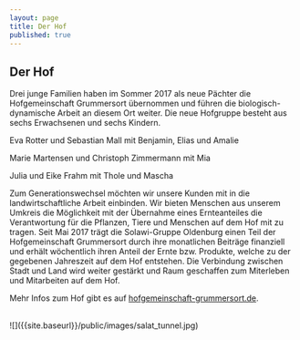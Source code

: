 ```yaml
---
layout: page
title: Der Hof
published: true
---
```




## Der Hof

Drei junge Familien haben im Sommer 2017 als neue Pächter die Hofgemeinschaft Grummersort übernommen und führen die biologisch-dynamische Arbeit an diesem Ort weiter. Die neue Hofgruppe besteht aus sechs Erwachsenen und sechs Kindern.

Eva Rotter und Sebastian Mall mit Benjamin, Elias und Amalie

Marie Martensen und Christoph Zimmermann mit Mia

Julia und Eike Frahm mit Thole und Mascha

Zum Generationswechsel möchten wir unsere Kunden mit in die landwirtschaftliche Arbeit einbinden. Wir bieten Menschen aus unserem Umkreis die Möglichkeit mit der Übernahme eines Ernteanteiles die Verantwortung für die Pflanzen, Tiere und Menschen auf dem Hof mit zu tragen.
Seit Mai 2017 trägt die Solawi-Gruppe Oldenburg  einen Teil der Hofgemeinschaft Grummersort durch ihre monatlichen Beiträge finanziell und erhält wöchentlich ihren Anteil der Ernte bzw. Produkte, welche zu der gegebenen Jahreszeit auf dem Hof entstehen.
Die Verbindung zwischen Stadt und Land wird weiter gestärkt und Raum geschaffen zum Miterleben und Mitarbeiten auf dem Hof.

Mehr Infos zum Hof gibt es auf [hofgemeinschaft-grummersort.de](http://www.hofgemeinschaft-grummersort.de/).

<br>
![]({{site.baseurl}}/public/images/salat_tunnel.jpg)

